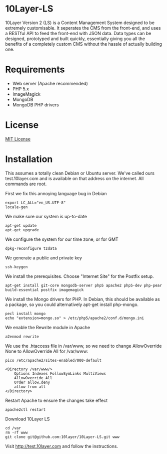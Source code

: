 10Layer-LS
==========

10Layer Version 2 (LS) is a Content Management System designed to be extremely customisable. It seperates the CMS from the front-end, and uses a RESTful API to feed the front-end with JSON data. Data types can be designed, prototyped and built quickly, essentially giving you all the benefits of a completely custom CMS without the hassle of actually building one.

Requirements
============

- Web server (Apache recommended)
- PHP 5.x
- ImageMagick
- MongoDB
- MongoDB PHP drivers

License
=======

[MIT License](http://opensource.org/licenses/MIT)

Installation
============

This assumes a totally clean Debian or Ubuntu server. We've called ours test.10layer.com and is available on that address on the internet. All commands are root.

First we fix this annoying language bug in Debian
	
	export LC_ALL="en_US.UTF-8"
	locale-gen

We make sure our system is up-to-date
	
	apt-get update
	apt-get upgrade

We configure the system for our time zone, or for GMT
	
	dpkg-reconfigure tzdata

We generate a public and private key
	
	ssh-keygen

We install the prerequisites. Choose "Internet Site" for the Postfix setup.
	
	apt-get install git-core mongodb-server php5 apache2 php5-dev php-pear build-essential postfix imagemagick
	
We install the Mongo drivers for PHP. In Debian, this should be available as a package, so you could alternatively apt-get install php-mongo.
	
	pecl install mongo
	echo "extension=mongo.so" > /etc/php5/apache2/conf.d/mongo.ini

We enable the Rewrite module in Apache
	
	a2enmod rewrite

We use the .htaccess file in /var/www, so we need to change AllowOverride None to AllowOverride All for /var/www:
	
	pico /etc/apache2/sites-enabled/000-default
	
	<Directory /var/www/>
		Options Indexes FollowSymLinks MultiViews
		AllowOverride All 
		Order allow,deny
		allow from all
	</Directory>

Restart Apache to ensure the changes take effect
	
	apache2ctl restart
	
Download 10Layer LS
	
	cd /var
	rm -rf www
	git clone git@github.com:10layer/10Layer-LS.git www

Visit http://test.10layer.com and follow the instructions.